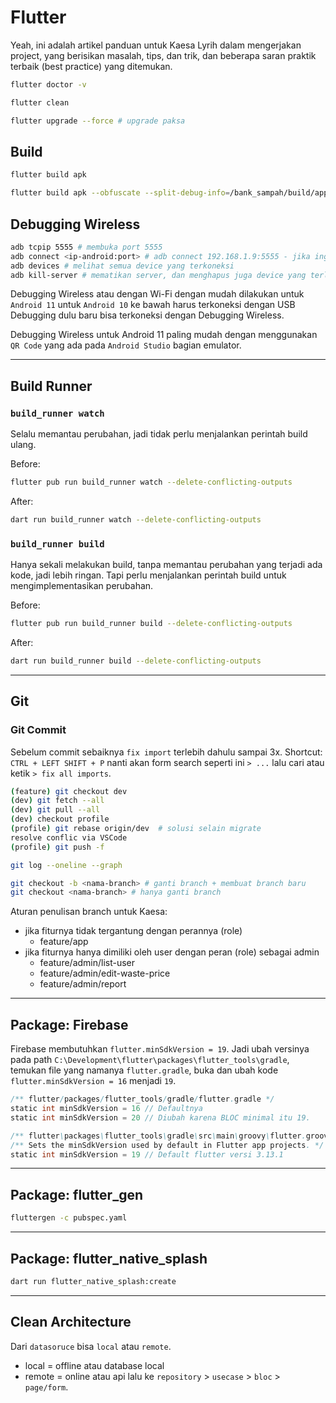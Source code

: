 # Flutter

Yeah, ini adalah artikel panduan untuk Kaesa Lyrih dalam mengerjakan project, yang berisikan masalah, tips, dan trik, dan beberapa saran praktik terbaik (best practice) yang ditemukan.

```bash
flutter doctor -v
```

```bash
flutter clean
```

```bash
flutter upgrade --force # upgrade paksa
```

## Build

```bash
flutter build apk
```

```bash
flutter build apk --obfuscate --split-debug-info=/bank_sampah/build/app/outputs/apk/obfuscate
```

## Debugging Wireless

```bash
adb tcpip 5555 # membuka port 5555
adb connect <ip-android:port> # adb connect 192.168.1.9:5555 - jika ingin konek
adb devices # melihat semua device yang terkoneksi
adb kill-server # mematikan server, dan menghapus juga device yang terlah terkoneksi
```

Debugging Wireless atau dengan Wi-Fi dengan mudah dilakukan untuk `Android 11` untuk `Android 10` ke bawah harus terkoneksi dengan USB Debugging dulu baru bisa terkoneksi dengan Debugging Wireless.

Debugging Wireless untuk Android 11 paling mudah dengan menggunakan `QR Code` yang ada pada `Android Studio` bagian emulator.

---

## Build Runner

### `build_runner watch`

Selalu memantau perubahan, jadi tidak perlu menjalankan perintah build ulang.

Before:

```bash
flutter pub run build_runner watch --delete-conflicting-outputs
```

After:

```bash
dart run build_runner watch --delete-conflicting-outputs
```

### `build_runner build`

Hanya sekali melakukan build, tanpa memantau perubahan yang terjadi ada kode, jadi lebih ringan. Tapi perlu menjalankan perintah build untuk mengimplementasikan perubahan.

Before:

```bash
flutter pub run build_runner build --delete-conflicting-outputs
```

After:

```bash
dart run build_runner build --delete-conflicting-outputs
```

---

## Git

### Git Commit

Sebelum commit sebaiknya `fix import` terlebih dahulu sampai 3x. Shortcut: `CTRL + LEFT SHIFT + P` nanti akan form search seperti ini `> ...` lalu cari atau ketik `> fix all imports`.

```bash
(feature) git checkout dev
(dev) git fetch --all
(dev) git pull --all
(dev) checkout profile
(profile) git rebase origin/dev  # solusi selain migrate
resolve conflic via VSCode
(profile) git push -f
```

```bash
git log --oneline --graph
```

```bash
git checkout -b <nama-branch> # ganti branch + membuat branch baru
git checkout <nama-branch> # hanya ganti branch
```

Aturan penulisan branch untuk Kaesa:

- jika fiturnya tidak tergantung dengan perannya (role)
  - feature/app
- jika fiturnya hanya dimiliki oleh user dengan peran (role) sebagai admin
  - feature/admin/list-user
  - feature/admin/edit-waste-price
  - feature/admin/report

---

## Package: Firebase

Firebase membutuhkan `flutter.minSdkVersion = 19`. Jadi ubah versinya pada path `C:\Development\flutter\packages\flutter_tools\gradle`, temukan file yang namanya `flutter.gradle`, buka dan ubah kode `flutter.minSdkVersion = 16` menjadi `19`.

```gradle
/** flutter/packages/flutter_tools/gradle/flutter.gradle */
static int minSdkVersion = 16 // Defaultnya
static int minSdkVersion = 20 // Diubah karena BLOC minimal itu 19.

/** flutter\packages\flutter_tools\gradle\src\main\groovy\flutter.groovy*/
/** Sets the minSdkVersion used by default in Flutter app projects. */
static int minSdkVersion = 19 // Default flutter versi 3.13.1
```

---

## Package: flutter_gen

```bash
fluttergen -c pubspec.yaml
```

---

## Package: flutter_native_splash

```bash
dart run flutter_native_splash:create
```

---

## Clean Architecture

Dari `datasoruce` bisa `local` atau `remote`.

- local = offline atau database local
- remote = online atau api
  lalu ke `repository` > `usecase` > `bloc` > `page/form`.
